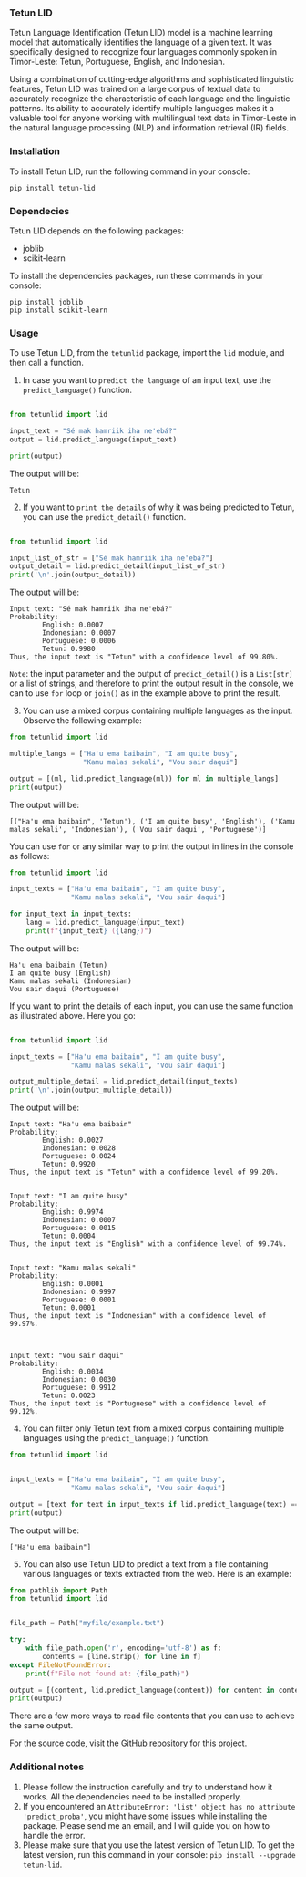 ### Tetun LID
Tetun Language Identification (Tetun LID) model is a machine learning model that automatically identifies the language of a given text. It was specifically designed to recognize four languages commonly spoken in Timor-Leste: Tetun, Portuguese, English, and Indonesian.


Using a combination of cutting-edge algorithms and sophisticated linguistic features, Tetun LID was trained on a large corpus of textual data to accurately recognize the characteristic of each language and the linguistic patterns. Its ability to accurately identify multiple languages makes it a valuable tool for anyone working with multilingual text data in Timor-Leste in the natural language processing (NLP) and information retrieval (IR) fields.

### Installation

To install Tetun LID, run the following command in your console:

```
pip install tetun-lid
```

### Dependecies

Tetun LID depends on the following packages:

* joblib
* scikit-learn

To install the dependencies packages, run these commands in your console:

```
pip install joblib
pip install scikit-learn
```

### Usage

To use Tetun LID, from the `tetunlid` package, import the `lid` module, and then call a function.

1. In case you want to `predict the language` of an input text, use the `predict_language()` function.

```python

from tetunlid import lid

input_text = "Sé mak hamriik iha ne'ebá?"
output = lid.predict_language(input_text)

print(output)
```

The output will be:

```
Tetun
```

2. If you want to `print the details` of why it was being predicted to Tetun, you can use the `predict_detail()` function.

```python

from tetunlid import lid

input_list_of_str = ["Sé mak hamriik iha ne'ebá?"]
output_detail = lid.predict_detail(input_list_of_str)
print('\n'.join(output_detail))
```

The output will be:

```
Input text: "Sé mak hamriik iha ne'ebá?"
Probability:
        English: 0.0007
        Indonesian: 0.0007
        Portuguese: 0.0006
        Tetun: 0.9980
Thus, the input text is "Tetun" with a confidence level of 99.80%.
```

`Note`: the input parameter and the output of `predict_detail()` is a `List[str]` or a list of strings, and therefore to print the output result in the console, we can to use `for` loop or `join()` as in the example above to print the result.

3. You can use a mixed corpus containing multiple languages as the input. Observe the following example:

```python
from tetunlid import lid

multiple_langs = ["Ha'u ema baibain", "I am quite busy",
                  "Kamu malas sekali", "Vou sair daqui"]

output = [(ml, lid.predict_language(ml)) for ml in multiple_langs]
print(output)
```

The output will be:

```
[("Ha'u ema baibain", 'Tetun'), ('I am quite busy', 'English'), ('Kamu malas sekali', 'Indonesian'), ('Vou sair daqui', 'Portuguese')]
```

You can use `for` or any similar way to print the output in lines in the console as follows:

```python
from tetunlid import lid

input_texts = ["Ha'u ema baibain", "I am quite busy",
               "Kamu malas sekali", "Vou sair daqui"]

for input_text in input_texts:
    lang = lid.predict_language(input_text)
    print(f"{input_text} ({lang})")
```

The output will be:

```
Ha'u ema baibain (Tetun)
I am quite busy (English)
Kamu malas sekali (Indonesian)
Vou sair daqui (Portuguese)
```

If you want to print the details of each input, you can use the same function as illustrated above. Here you go:

```python

from tetunlid import lid

input_texts = ["Ha'u ema baibain", "I am quite busy",
               "Kamu malas sekali", "Vou sair daqui"]

output_multiple_detail = lid.predict_detail(input_texts)
print('\n'.join(output_multiple_detail))
```

The output will be:

```
Input text: "Ha'u ema baibain"
Probability:
        English: 0.0027
        Indonesian: 0.0028
        Portuguese: 0.0024
        Tetun: 0.9920
Thus, the input text is "Tetun" with a confidence level of 99.20%.


Input text: "I am quite busy"
Probability:
        English: 0.9974
        Indonesian: 0.0007
        Portuguese: 0.0015
        Tetun: 0.0004
Thus, the input text is "English" with a confidence level of 99.74%.


Input text: "Kamu malas sekali"
Probability:
        English: 0.0001
        Indonesian: 0.9997
        Portuguese: 0.0001
        Tetun: 0.0001
Thus, the input text is "Indonesian" with a confidence level of 99.97%.



Input text: "Vou sair daqui"
Probability:
        English: 0.0034
        Indonesian: 0.0030
        Portuguese: 0.9912
        Tetun: 0.0023
Thus, the input text is "Portuguese" with a confidence level of 99.12%.
```

4. You can filter only Tetun text from a mixed corpus containing multiple languages using the `predict_language()` function.

```python
from tetunlid import lid


input_texts = ["Ha'u ema baibain", "I am quite busy",
               "Kamu malas sekali", "Vou sair daqui"]

output = [text for text in input_texts if lid.predict_language(text) == 'Tetun']
print(output)
```

The output will be:

```
["Ha'u ema baibain"]
```

5. You can also use Tetun LID to predict a text from a file containing various languages or texts extracted from the web. Here is an example:

```python
from pathlib import Path
from tetunlid import lid


file_path = Path("myfile/example.txt")

try:
    with file_path.open('r', encoding='utf-8') as f:
        contents = [line.strip() for line in f]
except FileNotFoundError:
    print(f"File not found at: {file_path}")

output = [(content, lid.predict_language(content)) for content in contents]
print(output)
```

There are a few more ways to read file contents that you can use to achieve the same output.

For the source code, visit the [GitHub repository](https://github.com/borulilitimornews/tetun-lid) for this project.

### Additional notes

1. Please follow the instruction carefully and try to understand how it works. All the dependencies need to be installed properly.
2. If you encountered an `AttributeError: 'list' object has no attribute 'predict_proba'`, you might have some issues while installing the package. Please send me an email, and I will guide you on how to handle the error.
3. Please make sure that you use the latest version of Tetun LID. To get the latest version, run this command in your console: `pip install --upgrade tetun-lid`.